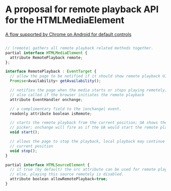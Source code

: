 # A proposal for remote playback API for the HTMLMediaElement

[A flow supported by Chrome on Android for default controls](http://avayvod.github.io/chrome-android-remote-playback.pdf)

```js

// |remote| gathers all remote playback related methods together.
partial interface HTMLMediaElement {
  attribute RemotePlayback remote;
};

interface RemotePlayback : EventTarget {
  // allow the page to be notified if it should show remote playback UI
  Promise<Availability> getAvailability();

  // notifies the page when the media starts or stops playing remotely;
  // also called if the browser initiates the remote playback
  attribute EventHandler onchange;

  // a complimentary field to the |onchange| event.
  readonly attribute boolean isRemote;

  // starts the remote playback from the current position; UA shows the device
  // picker; onchange will fire as if the UA would start the remote playback
  void start();

  // allows the page to stop the playback, local playback may continue from the
  // current position
  void stop();
}

partial interface HTMLSourceElement {
  // if true (by default) the src attribute can be used for remote playback; 
  // else, playing this source remotely is disabled.
  attribute boolean allowRemotePlayback=true;
}

```
